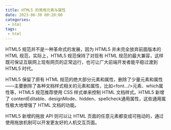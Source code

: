 ```yaml
---
title: HTML5 的常用元素与属性
date: 2023-06-30 00:20:00
categories:
 - html
tags:
 - html
---
```


HTML5 规范并不是一种革命式的发展，因为 HTML5 并未完全放弃前面版本的 HTML 规范，实际上，HTML5 规范保持了对现有 HTML 规范的最大兼容，这样既可保证互联网上现有网页的正常运行，也可让广大前端开发者能平稳过渡到 HTML5 时代。

HTML5 保留了原有 HTML 规范的绝大部分元素和属性，删除了少量元素和属性——主要删除了各种文档样式相关的元素和属性，比如\<font...\/\>元素、which属性等，HTML5 规范推荐使用 CSS 样式单来控制 HTML 文档样式。HTML5 新增了 contentEditable、designMode、hidden、spellcheck通用属性，这些通用属性极大地增强了 HTML 文档的功能。

HTML5 新增的拖放 API 则可以让 HTML 页面的任意元素都变成可拖动的，通过使用拖放机制可以开发更友好的人机交互页面。